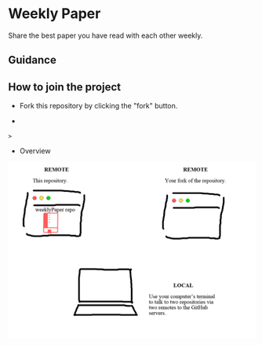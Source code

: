 # Weekly Paper

Share the best paper you have read with each other weekly.

## Guidance



## How to join the project

- Fork this repository by clicking the "fork" button.

- 

```
> 
```
- Overview

![git-guide | center ](img/git-guide.gif)

